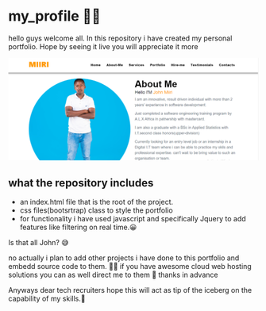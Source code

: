 # my_profile :technologist:

hello guys welcome all. In this repository i have created my personal portfolio. Hope by seeing it live you will appreciate it more 
    <p align="center">
    <img src="https://github.com/Johnteh/portfolio/blob/main/images/miiri%20profile.png"
        alt="Holbertonbnb logo"
        width="750"
    >
    </p>
## what the repository includes
* an index.html file that is the root of the project.
* css files(bootsrtrap) class to style the portfolio
* for functionality i have used javascript and specifically Jquery to add features like filtering on real time.:grinning:


Is that all John? :sweat_smile:

no actually i plan to add other projects i have done to this portfolio and embedd source code to them. :running_man:
if you have awesome cloud web hosting solutions you can as well direct me to them :eyes: thanks in advance 

Anyways dear tech recruiters hope this will act as tip of the iceberg on the capability of my skills.:sunflower:


